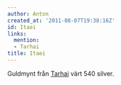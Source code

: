 ```yaml
---
author: Anton
created_at: '2011-08-07T19:38:16Z'
id: Itaei
links:
  mention:
  - Tarhai
title: Itaei
---
```


Guldmynt från [Tarhai] värt 540 silver.

  [Tarhai]: Tarhai

